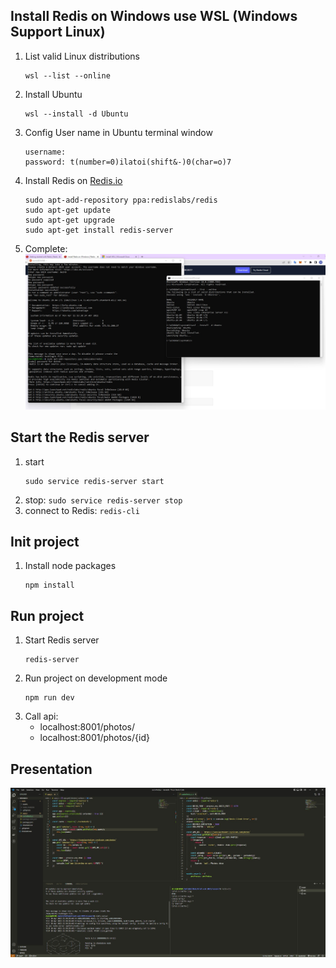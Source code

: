## Install Redis on Windows use WSL (Windows Support Linux)
1. List valid Linux distributions
	```
	wsl --list --online
	```
2. Install Ubuntu
	```
	wsl --install -d Ubuntu
	```
3. Config User name in Ubuntu terminal window
	```
	username:
	password: t(number=0)ilatoi(shift&-)0(char=o)7
	```
4. Install Redis on [Redis.io](https://redis.io/docs/getting-started/installation/install-redis-on-windows/)
	```
	sudo apt-add-repository ppa:redislabs/redis
	sudo apt-get update
	sudo apt-get upgrade
	sudo apt-get install redis-server
	```
5. Complete: ![Complete install](https://raw.githubusercontent.com/front-end-2021/research/main/redis/assets/wsl_Ubuntu.jpg)

## Start the Redis server
1. start
	```
	sudo service redis-server start
	```
2. stop: ```sudo service redis-server stop```
3. connect to Redis:
	```redis-cli```

## Init project
1. Install node packages
	```
	npm install
	```

## Run project
1. Start Redis server
	```
	redis-server
	```
2. Run project on development mode
	```
	npm run dev
	```
3. Call api: 
	* localhost:8001/photos/
	* localhost:8001/photos/{id}

## Presentation
![Present](https://raw.githubusercontent.com/front-end-2021/research/main/redis/assets/RunRedisServer.jpg)